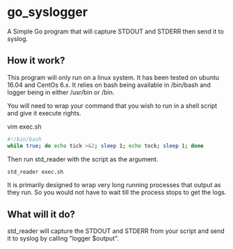 # go_syslogger
A Simple Go program that will capture STDOUT and STDERR then send it to syslog.

## How it work?
This program will only run on a linux system. It has been tested on ubuntu 16.04 and CentOs 6.x.
It relies on bash being available in /bin/bash and logger being in either /usr/bin or /bin.

You will need to wrap your command that you wish to run in a shell script and give it execute rights.

vim exec.sh
```bash
#!/bin/bash
while true; do echo tick >&2; sleep 1; echo tock; sleep 1; done
```

Then run std_reader with the script as the argument.
```bash
std_reader exec.sh
```

It is primarily designed to wrap very long running processes that output as they run.
So you would not have to wait till the process stops to get the logs.

## What will it do?
std_reader will capture the STDOUT and STDERR from your script and send it to syslog by calling "logger $output".

